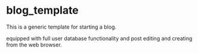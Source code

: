 # blog_template

This is a generic template for starting a blog.

equipped with full user database functionality and post editing and creating from the web browser.
